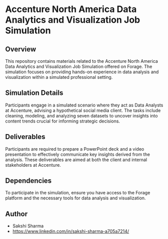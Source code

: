 # Accenture North America Data Analytics and Visualization Job Simulation

## Overview

This repository contains materials related to the Accenture North America Data Analytics and Visualization Job Simulation offered on Forage. The simulation focuses on providing hands-on experience in data analysis and visualization within a simulated professional setting.

## Simulation Details

Participants engage in a simulated scenario where they act as Data Analysts at Accenture, advising a hypothetical social media client. The tasks include cleaning, modeling, and analyzing seven datasets to uncover insights into content trends crucial for informing strategic decisions.

## Deliverables

Participants are required to prepare a PowerPoint deck and a video presentation to effectively communicate key insights derived from the analysis. These deliverables are aimed at both the client and internal stakeholders at Accenture.

## Dependencies

To participate in the simulation, ensure you have access to the Forage platform and the necessary tools for data analysis and visualization.

## Author
- Sakshi Sharma
- https://www.linkedin.com/in/sakshi-sharma-a705a7214/
